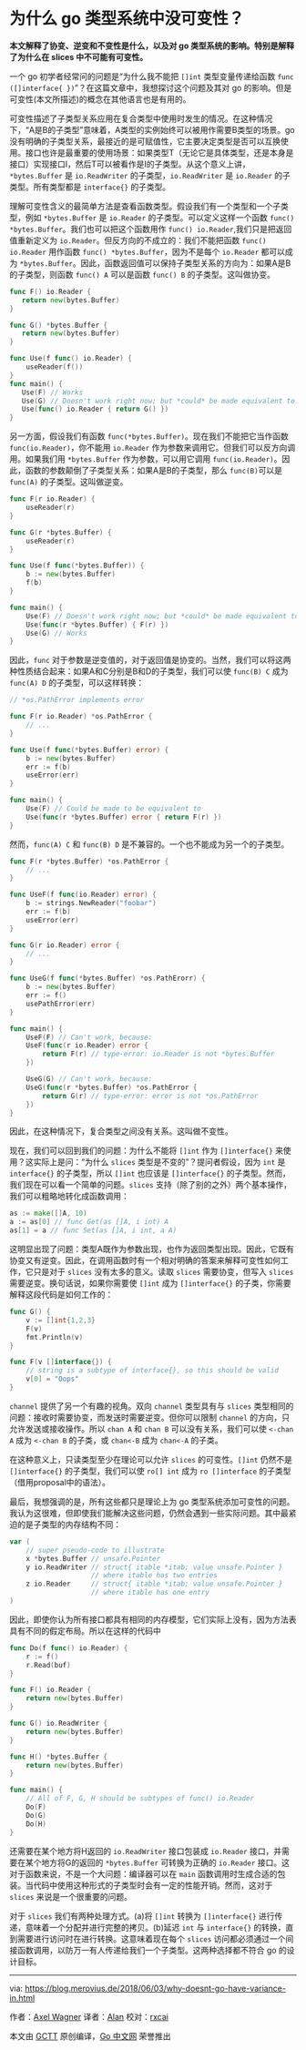 为什么 go 类型系统中没可变性？
===========

**本文解释了协变、逆变和不变性是什么，以及对 go 类型系统的影响。特别是解释了为什么在 slices 中不可能有可变性。**

一个 go 初学者经常问的问题是“为什么我不能把 `[]int` 类型变量传递给函数 `func ([]interface{ })`”？在这篇文章中，我想探讨这个问题及其对 go 的影响。但是可变性(本文所描述)的概念在其他语言也是有用的。

可变性描述了子类型关系应用在复合类型中使用时发生的情况。在这种情况下，“A是B的子类型”意味着，A类型的实例始终可以被用作需要B类型的场景。go 没有明确的子类型关系，最接近的是可赋值性，它主要决定类型是否可以互换使用。接口也许是最重要的使用场景：如果类型T（无论它是具体类型，还是本身是接口）实现接口I，然后T可以被看作是I的子类型。从这个意义上讲， `*bytes.Buffer` 是 `io.ReadWriter` 的子类型，`io.ReadWriter` 是 `io.Reader` 的子类型。所有类型都是 `interface{}` 的子类型。

理解可变性含义的最简单方法是查看函数类型。假设我们有一个类型和一个子类型，例如 `*bytes.Buffer` 是 `io.Reader` 的子类型。可以定义这样一个函数 `func() *bytes.Buffer`。我们也可以把这个函数用作 `func() io.Reader`,我们只是把返回值重新定义为 `io.Reader`。但反方向的不成立的：我们不能把函数 `func() io.Reader` 用作函数 `func() *bytes.Buffer`，因为不是每个 `io.Reader` 都可以成为 `*bytes.Buffer`。因此，函数返回值可以保持子类型关系的方向为：如果A是B的子类型，则函数 `func() A` 可以是函数 `func() B` 的子类型。这叫做协变。

```go
func F() io.Reader {
   return new(bytes.Buffer)
}

func G() *bytes.Buffer {
   return new(bytes.Buffer)
}

func Use(f func() io.Reader) {
    useReader(f())
}
func main() {
   Use(F) // Works
   Use(G) // Doesn't work right now; but *could* be made equivalent to...
   Use(func() io.Reader { return G() })
}

```

另一方面，假设我们有函数 `func(*bytes.Buffer)`。现在我们不能把它当作函数 `func(io.Reader)`，你不能用 `io.Reader` 作为参数来调用它。但我们可以反方向调用。如果我们用 `*bytes.Buffer` 作为参数，可以用它调用 `func(io.Reader)`。因此，函数的参数颠倒了子类型关系：如果A是B的子类型，那么 `func(B)`可以是 `func(A)` 的子类型。这叫做逆变。

```go
func F(r io.Reader) {
    useReader(r)
}

func G(r *bytes.Buffer) {
    useReader(r)
}

func Use(f func(*bytes.Buffer)) {
    b := new(bytes.Buffer)
    f(b)
}

func main() {
    Use(F) // Doesn't work right now; but *could* be made equivalent to...
    Use(func(r *bytes.Buffer) { F(r) })
    Use(G) // Works
}

```

因此，`func` 对于参数是逆变值的，对于返回值是协变的。当然，我们可以将这两种性质结合起来：如果A和C分别是B和D的子类型，我们可以使 `func(B) C` 成为 `func(A) D` 的子类型，可以这样转换：

```go
// *os.PathError implements error

func F(r io.Reader) *os.PathError {
    // ...
}

func Use(f func(*bytes.Buffer) error) {
    b := new(bytes.Buffer)
    err := f(b)
    useError(err)
}

func main() {
    Use(F) // Could be made to be equivalent to
    Use(func(r *bytes.Buffer) error { return F(r) })
}

```
然而，`func(A) C` 和 `func(B) D` 是不兼容的。一个也不能成为另一个的子类型。

```go
func F(r *bytes.Buffer) *os.PathError {
    // ...
}

func UseF(f func(io.Reader) error) {
    b := strings.NewReader("foobar")
    err := f(b)
    useError(err)
}

func G(r io.Reader) error {
    // ...
}

func UseG(f func(*bytes.Buffer) *os.PathErorr) {
    b := new(bytes.Buffer)
    err := f()
    usePathError(err)
}

func main() {
    UseF(F) // Can't work, because:
    UseF(func(r io.Reader) error {
        return F(r) // type-error: io.Reader is not *bytes.Buffer
    })

    UseG(G) // Can't work, because:
    UseG(func(r *bytes.Buffer) *os.PathError {
        return G(r) // type-error: error is not *os.PathError
    })
}

```

因此，在这种情况下，复合类型之间没有关系。这叫做不变性。

现在，我们可以回到我们的问题：为什么不能将 `[]int` 作为 `[]interface{}` 来使用？这实际上是问：“为什么 `slices` 类型是不变的”？提问者假设，因为 `int` 是 `interface{}` 的子类型，所以 `[]int` 也应该是 `[]interface{}` 的子类型。然而，我们现在可以看一个简单的问题。`slices` 支持（除了别的之外）两个基本操作，我们可以粗略地转化成函数调用：
```go
as := make([]A, 10)
a := as[0] // func Get(as []A, i int) A
as[1] = a // func Set(as []A, i int, a A)

```
这明显出现了问题：类型A既作为参数出现，也作为返回类型出现。因此，它既有协变又有逆变。因此，在调用函数时有一个相对明确的答案来解释可变性如何工作，它只是对于 `slices` 没有太多的意义。读取 `slices` 需要协变，但写入 `slices` 需要逆变。换句话说，如果你需要使 `[]int` 成为 `[]interface{}` 的子类，你需要解释这段代码是如何工作的：
```go
func G() {
    v := []int{1,2,3}
    F(v)
    fmt.Println(v)
}

func F(v []interface{}) {
    // string is a subtype of interface{}, so this should be valid
    v[0] = "Oops"
}

```

`channel` 提供了另一个有趣的视角。双向 `channel` 类型具有与 `slices` 类型相同的问题：接收时需要协变，而发送时需要逆变。但你可以限制 `channel` 的方向，只允许发送或接收操作。所以 `chan A` 和 `chan B` 可以没有关系，我们可以使 `<-chan A` 成为 `<-chan B` 的子类，或 `chan<-B` 成为 `chan<-A` 的子类。

在这种意义上，只读类型至少在理论可以允许 `slices` 的可变性。`[]int` 仍然不是 `[]interface{}` 的子类型，我们可以使 `ro[] int` 成为 `ro []interface` 的子类型（借用proposal中的语法）。

最后，我想强调的是，所有这些都只是理论上为 go 类型系统添加可变性的问题。我认为这很难，但即使我们能解决这些问题，仍然会遇到一些实际问题。其中最紧迫的是子类型的内存结构不同：
```go
var (
    // super pseudo-code to illustrate
    x *bytes.Buffer // unsafe.Pointer
    y io.ReadWriter // struct{ itable *itab; value unsafe.Pointer }
                    // where itable has two entries
    z io.Reader     // struct{ itable *itab; value unsafe.Pointer }
                    // where itable has one entry
)
```

因此，即使你认为所有接口都具有相同的内存模型，它们实际上没有，因为方法表具有不同的假定布局。所以在这样的代码中
```go
func Do(f func() io.Reader) {
    r := f()
    r.Read(buf)
}

func F() io.Reader {
    return new(bytes.Buffer)
}

func G() io.ReadWriter {
    return new(bytes.Buffer)
}

func H() *bytes.Buffer {
    return new(bytes.Buffer)
}

func main() {
    // All of F, G, H should be subtypes of func() io.Reader
    Do(F)
    Do(G)
    Do(H)
}
```
还需要在某个地方将H返回的 `io.ReadWriter` 接口包装成 `io.Reader` 接口，并需要在某个地方将G的返回的 `*bytes.Buffer` 可转换为正确的 `io.Reader` 接口。这对于函数来说，不是一个大问题：编译器可以在 `main` 函数调用时生成合适的包装。当代码中使用这种形式的子类型时会有一定的性能开销。然而，这对于 `slices` 来说是一个很重要的问题。

对于 `slices` 我们有两种处理方式。(a)将 `[]int` 转换为 `[]interface{}` 进行传递，意味着一个分配并进行完整的拷贝。(b)延迟 `int` 与 `interface{}` 的转换，直到需要进行访问时在进行转换。这意味着现在每个 `slices` 访问都必须通过一个间接函数调用，以防万一有人传递给我们一个子类型。这两种选择都不符合 go 的设计目标。

----------------

via: https://blog.merovius.de/2018/06/03/why-doesnt-go-have-variance-in.html

作者：[Axel Wagner](https://github.com/Merovius)
译者：[Alan](https://github.com/althen)
校对：[rxcai](https://github.com/rxcai)

本文由 [GCTT](https://github.com/studygolang/GCTT) 原创编译，[Go 中文网](https://studygolang.com/) 荣誉推出
